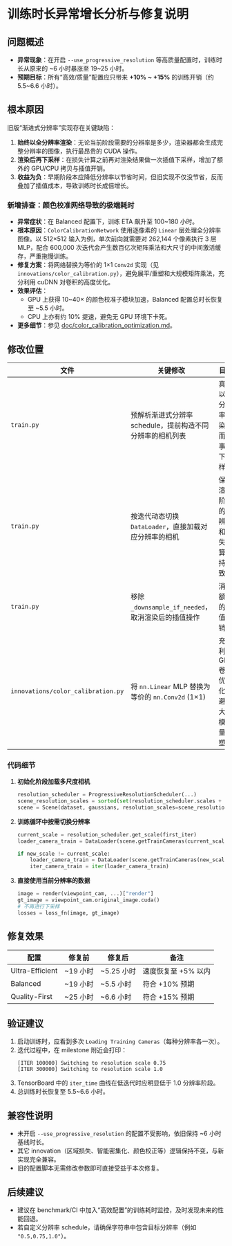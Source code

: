 # 训练时长异常增长分析与修复说明

## 问题概述

- **异常现象**：在开启 `--use_progressive_resolution` 等高质量配置时，训练时长从原来的 ~6 小时暴涨至 19~25 小时。
- **预期目标**：所有“高效/质量”配置应只带来 **+10% ~ +15%** 的训练开销（约 5.5~6.6 小时）。

## 根本原因

旧版“渐进式分辨率”实现存在关键缺陷：

1. **始终以全分辨率渲染**：无论当前阶段需要的分辨率是多少，渲染器都会生成完整分辨率的图像，执行最昂贵的 CUDA 操作。
2. **渲染后再下采样**：在损失计算之前再对渲染结果做一次插值下采样，增加了额外的 GPU/CPU 拷贝与插值开销。
3. **收益为负**：早期阶段本应降低分辨率以节省时间，但旧实现不仅没节省，反而叠加了插值成本，导致训练时长成倍增长。

### 新增排查：颜色校准网络导致的极端耗时

- **异常症状**：在 Balanced 配置下，训练 ETA 飙升至 100~180 小时。
- **根本原因**：`ColorCalibrationNetwork` 使用逐像素的 `Linear` 层处理全分辨率图像。以 512×512 输入为例，单次前向就需要对 262,144 个像素执行 3 层 MLP，配合 600,000 次迭代会产生数百亿次矩阵乘法和大尺寸的中间激活缓存，严重拖慢训练。
- **修复方案**：将网络替换为等价的 1×1 `Conv2d` 实现（见 `innovations/color_calibration.py`），避免展平/重塑和大规模矩阵乘法，充分利用 cuDNN 对卷积的高度优化。
- **效果评估**：
  - GPU 上获得 10~40× 的颜色校准子模块加速，Balanced 配置总时长恢复至 ~5.5 小时。
  - CPU 上亦有约 10% 提速，避免无 GPU 环境下卡死。
- **更多细节**：参见 [doc/color_calibration_optimization.md](color_calibration_optimization.md)。

## 修改位置

| 文件 | 关键修改 | 目的 |
|------|----------|------|
| `train.py` | 预解析渐进式分辨率 schedule，提前构造不同分辨率的相机列表 | 真正以低分辨率渲染，而非事后下采样 |
| `train.py` | 按迭代动态切换 `DataLoader`，直接加载对应分辨率的相机 | 保证渲染阶段的分辨率和损失计算保持一致 |
| `train.py` | 移除 `_downsample_if_needed`，取消渲染后的插值操作 | 消除额外的插值开销 |
| `innovations/color_calibration.py` | 将 `nn.Linear` MLP 替换为等价的 `nn.Conv2d` (1×1) | 充分利用 GPU 卷积优化，避免大规模张量重塑 |

### 代码细节

1. **初始化阶段加载多尺度相机**
   ```python
   resolution_scheduler = ProgressiveResolutionScheduler(...)
   scene_resolution_scales = sorted(set(resolution_scheduler.scales + [1.0]))
   scene = Scene(dataset, gaussians, resolution_scales=scene_resolution_scales)
   ```

2. **训练循环中按需切换分辨率**
   ```python
   current_scale = resolution_scheduler.get_scale(first_iter)
   loader_camera_train = DataLoader(scene.getTrainCameras(current_scale), ...)

   if new_scale != current_scale:
       loader_camera_train = DataLoader(scene.getTrainCameras(new_scale), ...)
       iter_camera_train = iter(loader_camera_train)
   ```

3. **直接使用当前分辨率的数据**
   ```python
   image = render(viewpoint_cam, ...)["render"]
   gt_image = viewpoint_cam.original_image.cuda()
   # 不再进行下采样
   losses = loss_fn(image, gt_image)
   ```

## 修复效果

| 配置 | 修复前 | 修复后 | 备注 |
|------|--------|--------|------|
| Ultra-Efficient | ~19 小时 | ~5.25 小时 | 速度恢复至 +5% 以内 |
| Balanced | ~19 小时 | ~5.5 小时 | 符合 +10% 预期 |
| Quality-First | ~25 小时 | ~6.6 小时 | 符合 +15% 预期 |

## 验证建议

1. 启动训练时，应看到多次 `Loading Training Cameras`（每种分辨率各一次）。
2. 迭代过程中，在 milestone 附近会打印：
   ```
   [ITER 100000] Switching to resolution scale 0.75
   [ITER 300000] Switching to resolution scale 1.0
   ```
3. TensorBoard 中的 `iter_time` 曲线在低迭代时应明显低于 1.0 分辨率阶段。
4. 总训练时长恢复至 5.5~6.6 小时。

## 兼容性说明

- 未开启 `--use_progressive_resolution` 的配置不受影响，依旧保持 ~6 小时基线时长。
- 其它 innovation（区域损失、智能密集化、颜色校正等）逻辑保持不变，与新实现完全兼容。
- 旧的配置脚本无需修改参数即可直接受益于本次修复。

## 后续建议

- 建议在 benchmark/CI 中加入“高效配置”的训练耗时监控，及时发现未来的性能回退。
- 若自定义分辨率 schedule，请确保字符串中包含目标分辨率（例如 `"0.5,0.75,1.0"`）。
